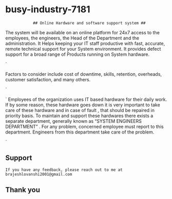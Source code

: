 # busy-industry-7181


				## Online Hardware and software support system ##
        
        

The system will be available on an online platform for 24x7 access to the employees, the engineers, the Head of the Department and the administration. It Helps keeping your IT staff productive with fast, accurate, remote technical support for your System environment. It provides defect support for a broad range of Products running on System hardware.

`

Factors to consider include cost of downtime, skills, retention, overheads, customer satisfaction, and many others.

`

`
Employees of the organization uses IT based hardware for their daily work. If by some reason, these hardware goes down it is very
important to take care of these hardware and in case of fault , that should be repaired in priority basis. To maintain and support these
hardwares there exists a separate department, generally known as “SYSTEM ENGINEERS DEPARTMENT” . For any problem, concerned
employee must report to this department. Engineers from this department take care of the problem.

`


## Support
`
If you have any feedback, please reach out to me at brajeshlovanshi2001@gmail.com
`

## Thank you
